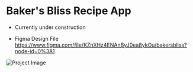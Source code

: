 # Baker's Bliss Recipe App

- Currently under construction

- Figma Design File https://www.figma.com/file/KZnXHz4ENAnByJ0ea8ykOu/bakersbliss?node-id=0%3A1

![Project Image](https://github.com/SusieCodes/lifehacker/blob/main/src/images/logo.png)

